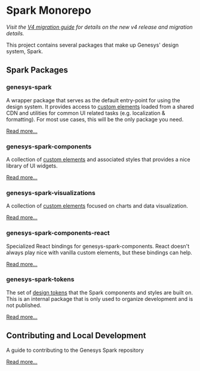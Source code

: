 # Spark Monorepo

_Visit the [V4 migration guide](docs/migration-guides/v4/readme.md) for details on the new v4 release and migration details._

This project contains several packages that make up Genesys' design system, Spark.

## Spark Packages

### genesys-spark

A wrapper package that serves as the default entry-point for using the design system. It provides access to [custom elements](https://developer.mozilla.org/en-US/docs/Web/API/Web_components) loaded from a shared CDN and utilities for common UI related tasks (e.g. localization & formatting). For most use cases, this will be the only package you need.

[Read more...](packages/genesys-spark/README.md)

### genesys-spark-components

A collection of [custom elements](https://developer.mozilla.org/en-US/docs/Web/API/Web_components) and associated styles that provides a nice library of UI widgets.

[Read more...](packages/genesys-spark-components/README.md)

### genesys-spark-visualizations

A collection of [custom elements](https://developer.mozilla.org/en-US/docs/Web/API/Web_components) focused on charts and data visualization.

[Read more...](packages/genesys-spark-visualizations/README.md)

### genesys-spark-components-react

Specialized React bindings for genesys-spark-components. React doesn't always play nice with vanilla custom elements, but these bindings can help.

[Read more...](packages/genesys-spark-components-react/README.md)

### genesys-spark-tokens

The set of [design tokens](https://www.uxpin.com/studio/blog/what-are-design-tokens/) that the Spark components and styles are built on. This is an internal package
that is only used to organize development and is not published.

[Read more...](packages/genesys-spark-tokens/README.md)

## Contributing and Local Development

A guide to contributing to the Genesys Spark repository

[Read more...](docs/CONTRIBUTING.md)
